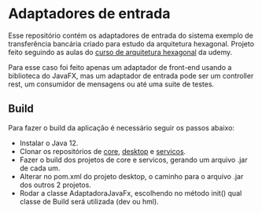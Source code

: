 # Adaptadores de entrada

Esse repositório contém os adaptadores de entrada do sistema exemplo de transferência bancária criado para estudo da arquitetura hexagonal. Projeto feito seguindo as aulas do [curso de arquitetura hexagonal](https://www.udemy.com/course/arquitetura-hexagonal-com-java-1/) da udemy.

Para esse caso foi feito apenas um adaptador de front-end usando a biblioteca do JavaFX, mas um adaptador de entrada pode ser um controller rest, um consumidor de mensagens ou até uma suite de testes.

## Build

Para fazer o build da aplicação é necessário seguir os passos abaixo:
* Instalar o Java 12.
* Clonar os repositórios de [core](https://github.com/Tales313/hexag-core), [desktop](https://github.com/Tales313/hexag-desktop) e [servicos](https://github.com/Tales313/hexag-servicos).
* Fazer o build dos projetos de core e servicos, gerando um arquivo .jar de cada um.
* Alterar no pom.xml do projeto desktop, o caminho para o arquivo .jar dos outros 2 projetos.
* Rodar a classe AdaptadoraJavaFx, escolhendo no método init() qual classe de Build será utilizada (dev ou hml).

